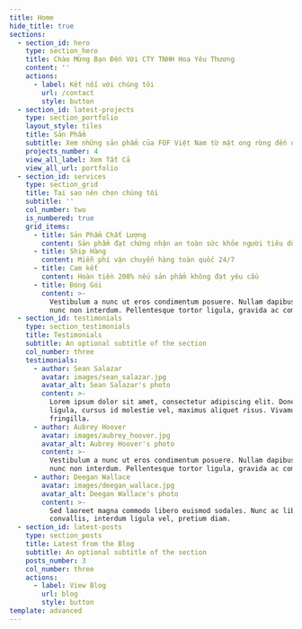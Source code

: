 ```yaml
---
title: Home
hide_title: true
sections:
  - section_id: hero
    type: section_hero
    title: Chào Mừng Bạn Đến Với CTY TNHH Hoa Yêu Thương
    content: ''
    actions:
      - label: Kết nối với chúng tôi
        url: /contact
        style: button
  - section_id: latest-projects
    type: section_portfolio
    layout_style: tiles
    title: Sản Phẩm
    subtitle: Xem những sản phẩm của FOF Việt Nam từ mật ong rừng đến đông trùng hạ thảo
    projects_number: 4
    view_all_label: Xem Tất Cả
    view_all_url: portfolio
  - section_id: services
    type: section_grid
    title: Tại sao nên chọn chúng tôi
    subtitle: ''
    col_number: two
    is_numbered: true
    grid_items:
      - title: Sản Phẩm Chất Lượng
        content: Sản phẩm đạt chứng nhận an toàn sức khỏe người tiêu dùng
      - title: Ship Hàng
        content: Miễn phí vận chuyển hàng toàn quốc 24/7
      - title: Cam kết
        content: Hoàn tiền 200% nếu sản phẩm không đạt yêu cầu
      - title: Đóng Gói
        content: >-
          Vestibulum a nunc ut eros condimentum posuere. Nullam dapibus quis
          nunc non interdum. Pellentesque tortor ligula, gravida ac commodo eu.
  - section_id: testimonials
    type: section_testimonials
    title: Testimonials
    subtitle: An optional subtitle of the section
    col_number: three
    testimonials:
      - author: Sean Salazar
        avatar: images/sean_salazar.jpg
        avatar_alt: Sean Salazar's photo
        content: >-
          Lorem ipsum dolor sit amet, consectetur adipiscing elit. Donec nisl
          ligula, cursus id molestie vel, maximus aliquet risus. Vivamus in nibh
          fringilla.
      - author: Aubrey Hoover
        avatar: images/aubrey_hoover.jpg
        avatar_alt: Aubrey Hoover's photo
        content: >-
          Vestibulum a nunc ut eros condimentum posuere. Nullam dapibus quis
          nunc non interdum. Pellentesque tortor ligula, gravida ac commodo eu.
      - author: Deegan Wallace
        avatar: images/deegan_wallace.jpg
        avatar_alt: Deegan Wallace's photo
        content: >-
          Sed laoreet magna commodo libero euismod sodales. Nunc ac libero
          convallis, interdum ligula vel, pretium diam.
  - section_id: latest-posts
    type: section_posts
    title: Latest from the Blog
    subtitle: An optional subtitle of the section
    posts_number: 3
    col_number: three
    actions:
      - label: View Blog
        url: blog
        style: button
template: advanced
---
```


